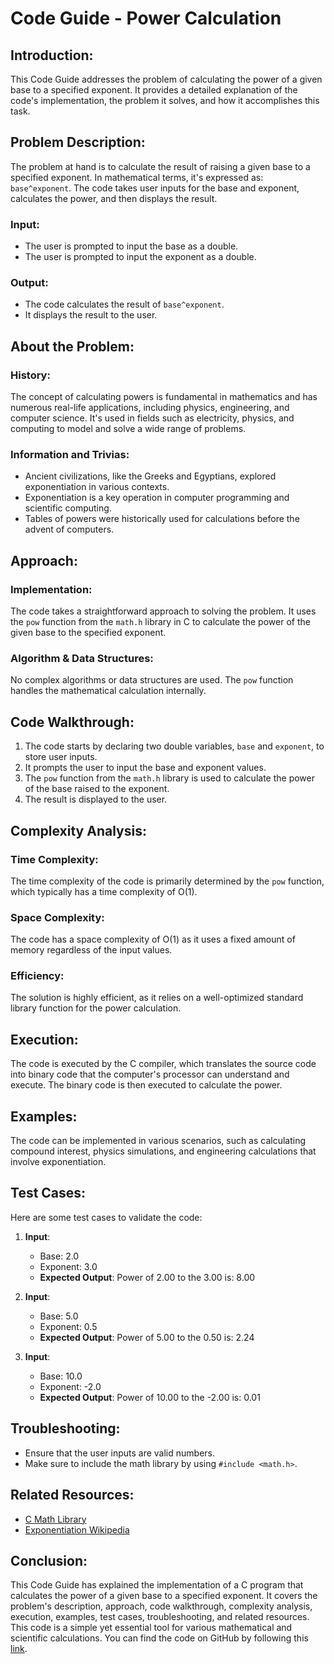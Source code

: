 # Code Guide - Power Calculation

## Introduction:
This Code Guide addresses the problem of calculating the power of a given base to a specified exponent. It provides a detailed explanation of the code's implementation, the problem it solves, and how it accomplishes this task.

## Problem Description:
The problem at hand is to calculate the result of raising a given base to a specified exponent. In mathematical terms, it's expressed as: `base^exponent`. The code takes user inputs for the base and exponent, calculates the power, and then displays the result.

### Input:
- The user is prompted to input the base as a double.
- The user is prompted to input the exponent as a double.

### Output:
- The code calculates the result of `base^exponent`.
- It displays the result to the user.

## About the Problem:
### History:
The concept of calculating powers is fundamental in mathematics and has numerous real-life applications, including physics, engineering, and computer science. It's used in fields such as electricity, physics, and computing to model and solve a wide range of problems.

### Information and Trivias:
- Ancient civilizations, like the Greeks and Egyptians, explored exponentiation in various contexts.
- Exponentiation is a key operation in computer programming and scientific computing.
- Tables of powers were historically used for calculations before the advent of computers.

## Approach:
### Implementation:
The code takes a straightforward approach to solving the problem. It uses the `pow` function from the `math.h` library in C to calculate the power of the given base to the specified exponent.

### Algorithm & Data Structures:
No complex algorithms or data structures are used. The `pow` function handles the mathematical calculation internally.

## Code Walkthrough:
1. The code starts by declaring two double variables, `base` and `exponent`, to store user inputs.
2. It prompts the user to input the base and exponent values.
3. The `pow` function from the `math.h` library is used to calculate the power of the base raised to the exponent.
4. The result is displayed to the user.

## Complexity Analysis:
### Time Complexity:
The time complexity of the code is primarily determined by the `pow` function, which typically has a time complexity of O(1).

### Space Complexity:
The code has a space complexity of O(1) as it uses a fixed amount of memory regardless of the input values.

### Efficiency:
The solution is highly efficient, as it relies on a well-optimized standard library function for the power calculation.

## Execution:
The code is executed by the C compiler, which translates the source code into binary code that the computer's processor can understand and execute. The binary code is then executed to calculate the power.

## Examples:
The code can be implemented in various scenarios, such as calculating compound interest, physics simulations, and engineering calculations that involve exponentiation.

## Test Cases:
Here are some test cases to validate the code:

1. **Input**: 
   - Base: 2.0
   - Exponent: 3.0
   - **Expected Output**: Power of 2.00 to the 3.00 is: 8.00

2. **Input**: 
   - Base: 5.0
   - Exponent: 0.5
   - **Expected Output**: Power of 5.00 to the 0.50 is: 2.24

3. **Input**: 
   - Base: 10.0
   - Exponent: -2.0
   - **Expected Output**: Power of 10.00 to the -2.00 is: 0.01

## Troubleshooting:
- Ensure that the user inputs are valid numbers.
- Make sure to include the math library by using `#include <math.h>`.

## Related Resources:
- [C Math Library](https://www.tutorialspoint.com/c_standard_library/math_h.htm)
- [Exponentiation Wikipedia](https://en.wikipedia.org/wiki/Exponentiation)

## Conclusion:
This Code Guide has explained the implementation of a C program that calculates the power of a given base to a specified exponent. It covers the problem's description, approach, code walkthrough, complexity analysis, execution, examples, test cases, troubleshooting, and related resources. This code is a simple yet essential tool for various mathematical and scientific calculations. You can find the code on GitHub by following this [link](https://github.com/SharifdotG).